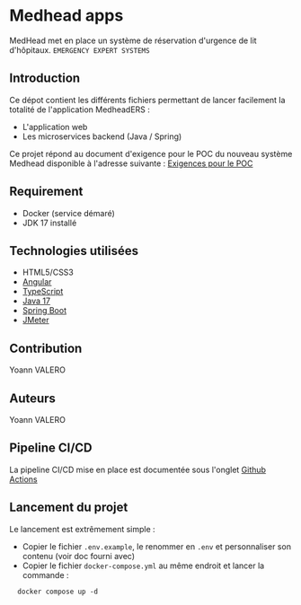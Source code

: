 # Medhead apps

MedHead met en place un système de réservation d'urgence de lit d'hôpitaux. `EMERGENCY EXPERT SYSTEMS`

## Introduction

Ce dépot contient les différents fichiers permettant de lancer facilement la totalité de l'application MedheadERS : 
 
 - L'application web
 - Les microservices backend (Java / Spring)

Ce projet répond au document d'exigence pour le POC du nouveau système Medhead disponible à l'adresse suivante : [Exigences pour le POC](https://github.com/OC-P11-MedHead/medhead-archi/blob/main/Exigences_pour_le_de%CC%81veloppement_de_la_POC.pdf)

## Requirement

* Docker (service démaré)
* JDK 17 installé

## Technologies utilisées

* HTML5/CSS3
* [Angular](https://angular.io/docs)
* [TypeScript](https://www.typescriptlang.org/)
* [Java 17](https://www.java.com/fr/)
* [Spring Boot](https://spring.io/projects/spring-boot)
* [JMeter](https://jmeter.apache.org/)

## Contribution

Yoann VALERO

## Auteurs

Yoann VALERO

## Pipeline CI/CD

La pipeline CI/CD mise en place est documentée sous l'onglet [Github Actions](https://github.com/gcarcau/P11_CODE/actions)

## Lancement du projet

Le lancement est extrêmement simple : 
 - Copier le fichier `.env.example`, le renommer en `.env` et personnaliser son contenu (voir doc fourni avec)
 - Copier le fichier `docker-compose.yml` au même endroit et lancer la commande :
   
 ```shell
   docker compose up -d
   ```

